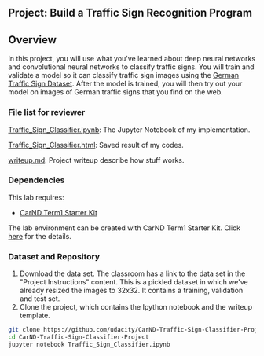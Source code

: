 ## Project: Build a Traffic Sign Recognition Program


Overview
---
In this project, you will use what you've learned about deep neural networks and convolutional neural networks to classify traffic signs. You will train and validate a model so it can classify traffic sign images using the [German Traffic Sign Dataset](http://benchmark.ini.rub.de/?section=gtsrb&subsection=dataset). After the model is trained, you will then try out your model on images of German traffic signs that you find on the web.

### File list for reviewer
[Traffic_Sign_Classifier.ipynb](https://github.com/cclien/CarND-Traffic-Sign-Classifier-Project/blob/master/Traffic_Sign_Classifier.ipynb): The Jupyter Notebook of my implementation.

[Traffic_Sign_Classifier.html](https://github.com/cclien/CarND-Traffic-Sign-Classifier-Project/blob/master/Traffic_Sign_Classifier.html): Saved result of my codes.

[writeup.md](https://github.com/cclien/CarND-Traffic-Sign-Classifier-Project/blob/master/writeup.md): Project writeup describe how stuff works.

### Dependencies
This lab requires:

* [CarND Term1 Starter Kit](https://github.com/udacity/CarND-Term1-Starter-Kit)

The lab environment can be created with CarND Term1 Starter Kit. Click [here](https://github.com/udacity/CarND-Term1-Starter-Kit/blob/master/README.md) for the details.

### Dataset and Repository

1. Download the data set. The classroom has a link to the data set in the "Project Instructions" content. This is a pickled dataset in which we've already resized the images to 32x32. It contains a training, validation and test set.
2. Clone the project, which contains the Ipython notebook and the writeup template.
```sh
git clone https://github.com/udacity/CarND-Traffic-Sign-Classifier-Project
cd CarND-Traffic-Sign-Classifier-Project
jupyter notebook Traffic_Sign_Classifier.ipynb
```
